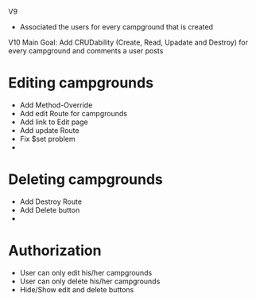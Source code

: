 V9
* Associated the users for every campground that is created

V10
Main Goal: Add CRUDability (Create, Read, Upadate and Destroy) for every campground and comments a user posts
# Editing campgrounds
* Add Method-Override
* Add edit Route for campgrounds
* Add link to Edit page
* Add update Route
* Fix $set problem
* 

# Deleting campgrounds
* Add Destroy Route
* Add Delete button
* 
# Authorization
* User can only edit his/her campgrounds
* User can only delete his/her campgrounds
* Hide/Show edit and delete buttons